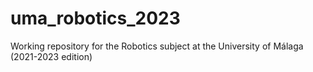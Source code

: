 # uma_robotics_2023
Working repository for the Robotics subject at the University of Málaga (2021-2023 edition)
